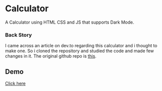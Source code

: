 # Calculator
A Calculator using HTML CSS and JS that supports Dark Mode.

### Back Story
I came across an article on dev.to regarding this calculator and i thought to make one. So i cloned the repository and studied the code and made few changes in it.
The original github repo is [this](https://github.com/Mohammad-Farmaan/JavaScript-Calculator).

## Demo 
[Click here](https://jlohani-calculator.netlify.app/)
